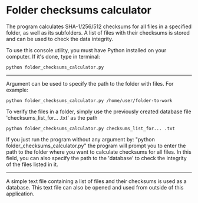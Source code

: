 # Folder checksums calculator
The program calculates SHA-1/256/512 checksums for all files in a specified folder, as well as its subfolders. A list of files with their checksums is stored and can be used to check the data integrity.

To use this console utility, you must have Python installed on your computer. If it's done, type in terminal:

    python folder_checksums_calculator.py
---
Argument can be used to specify the path to the folder with files. For example:

    python folder_checksums_calculator.py /home/user/folder-to-work

To verify the files in a folder, simply use the previously created database file 'checksums_list_for... .txt' as the path

    python folder_checksums_calculator.py checksums_list_for... .txt

If you just run the program without any argument by: "python folder_checksums_calculator.py"
the program will prompt you to enter the path to the folder where you want to calculate checksums for all files. In this field, you can also specify the path to the 'database' to check the integrity of the files listed in it.

---
A simple text file containing a list of files and their checksums is used as a database. This text file can also be opened and used from outside of this application.
